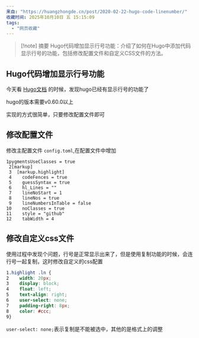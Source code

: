 ```yaml
---
来自: "https://huangzhongde.cn/post/2020-02-22-hugo-code-linenumber/"
收藏时间: 2025年10月10日 五 15:15:09
tags:
  - "网页收藏"
---
```

> [!note] 摘要
> Hugo代码增加显示行号功能：介绍了如何在Hugo中添加代码显示行号的功能，包括修改配置文件和自定义CSS文件的方法。


## Hugo代码增加显示行号功能

今天看 [Hugo文档](https://gohugo.io/content-management/syntax-highlighting/) 的时候，发现hugo已经有显示行号的功能了

hugo的版本需要v0.60.0以上

实现的方式很简单，只要修改配置文件即可

## 修改配置文件

修改主配置文件 `config.toml`,在配置文件中增加

```fallback
1pygmentsUseClasses = true
 2[markup]
 3  [markup.highlight]
 4    codeFences = true
 5    guessSyntax = true
 6    hl_Lines = ""
 7    lineNoStart = 1
 8    lineNos = true
 9    lineNumbersInTable = false
10    noClasses = true
11    style = "github"
12    tabWidth = 4
```

## 修改自定义css文件

使用过程中发现个问题，行号是正常显示出来了，但是使用复制功能的时候，会连行号一起复制，这时修改自定义的css配置

```css
1.highlight .ln {
2    width: 20px;
3    display: block;
4    float: left;
5    text-align: right;
6    user-select: none;
7    padding-right: 8px;
8    color: #ccc;
9}
```

`user-select: none;`表示复制是不能被选中，其他的是格式上的调整
